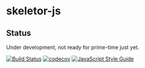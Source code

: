 # skeletor-js

## Status

Under development, not ready for prime-time just yet.

[![Build Status](https://travis-ci.org/sandelius/skeletor-js.svg?branch=master)](https://travis-ci.org/sandelius/skeletor-js)
[![codecov](https://codecov.io/gh/sandelius/skeletor-js/branch/master/graph/badge.svg)](https://codecov.io/gh/sandelius/skeletor-js)
[![JavaScript Style Guide](https://img.shields.io/badge/code_style-standard-brightgreen.svg)](https://standardjs.com)

